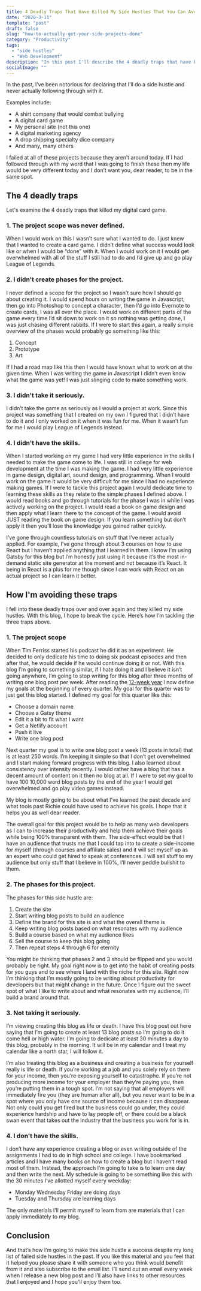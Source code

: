```yaml
---
title: 4 Deadly Traps That Have Killed My Side Hustles That You Can Avoid (Or How to Actually Get Your Side Hustles Done)
date: "2020-3-11"
template: "post"
draft: false
slug: "how-to-actually-get-your-side-projects-done"
category: "Productivity"
tags:
  - "side hustles"
  - "Web Development"
description: "In this post I'll describe the 4 deadly traps that have killed my side hustles so that you don't have the suffer from the same fate."
socialImage: ""
---
```


In the past, I’ve been notorious for declaring that I’ll do a side hustle and never actually following through with it.

Examples include: 
- A shirt company that would combat bullying 
- A digital card game
- My personal site (not this one)
- A digital marketing agency
- A drop shipping specialty dice company
- And many, many others

I failed at all of these projects because they aren’t around today. If I had followed through with my word that I was going to finish these then my life would be very different today and I don’t want you, dear reader, to be in the same spot.

## The 4 deadly traps

Let's examine the 4 deadly traps that killed my digital card game.

### 1. The project scope was never defined.

When I would work on this I wasn’t sure what I wanted to do. I just knew that I wanted to create a card game. I didn’t define what success would look like or when I would be “done” with it. When I would work on it I would get overwhelmed with all of the stuff I still had to do and I’d give up and go play League of Legends.

### 2. I didn't create phases for the project.

I never defined a scope for the project so I wasn’t sure how I should go about creating it. I would spend hours on writing the game in Javascript, then go into Photoshop to concept a character, then I’d go into Evernote to create cards, I was all over the place. I would work on different parts of the game every time I’d sit down to work on it so nothing was getting done, I was just chasing different rabbits. If I were to start this again, a really simple overview of the phases would probably go something like this:

1. Concept
2. Prototype
3. Art 

If I had a road map like this then I would have known what to work on at the given time. When I was writing the game in Javascript I didn’t even know what the game was yet! I was just slinging code to make something work.

### 3. I didn't take it seriously.

I didn’t take the game as seriously as I would a project at work. Since this project was something that I created on my own I figured that I didn’t have to do it and I only worked on it when it was fun for me. When it wasn’t fun for me I would play League of Legends instead.

### 4. I didn't have the skills.

When I started working on my game I had very little experience in the skills I needed to make the game come to life. I was still in college for web development at the time I was making the game. I had very little experience in game design, digital art, sound design, and programming. When I would work on the game it would be very difficult for me since I had no experience making games. If I were to tackle this project again I would dedicate time to learning these skills as they relate to the simple phases I defined above. I would read books and go through tutorials for the phase I was in while I was actively working on the project. I would read a book on game design and then apply what I learn there to the concept of the game. I would avoid JUST reading the book on game design. If you learn something but don’t apply it then you’ll lose the knowledge you gained rather quickly.

I’ve gone through countless tutorials on stuff that I’ve never actually applied. For example, I’ve gone through about 3 courses on how to use React but I haven’t applied anything that I learned in them. I know I’m using Gatsby for this blog but I’m honestly just using it because it’s the most in-demand static site generator at the moment and not because it’s React. It being in React is a plus for me though since I can work with React on an actual project so I can learn it better.

## How I'm avoiding these traps

I fell into these deadly traps over and over again and they killed my side hustles. With this blog, I hope to break the cycle. Here’s how I’m tackling the three traps above.

### 1. The project scope
When Tim Ferriss started his podcast he did it as an experiment. He decided to only dedicate his time to doing six podcast episodes and then after that, he would decide if he would continue doing it or not. With this blog I’m going to something similar, if I hate doing it and I believe it isn’t going anywhere, I’m going to stop writing for this blog after three months of writing one blog post per week. After reading the <a href="https://amzn.to/3aDCJwD" target="_blank">12-week year</a> I now define my goals at the beginning of every quarter. My goal for this quarter was to just get this blog started. I defined my goal for this quarter like this:
- Choose a domain name
- Choose a Gatsy theme
- Edit it a bit to fit what I want
- Get a Netlify account
- Push it live
- Write one blog post 
  
Next quarter my goal is to write one blog post a week (13 posts in total) that is at least 250 words. I’m keeping it simple so that I don’t get overwhelmed and I start making forward progress with this blog. I also learned about consistency over intensity recently. I would rather have a blog that has a decent amount of content on it then no blog at all. If I were to set my goal to have 100 10,000 word blog posts by the end of the year I would get overwhelmed and go play video games instead.

My blog is mostly going to be about what I’ve learned the past decade and what tools past Richie could have used to achieve his goals. I hope that it helps you as well dear reader.

The overall goal for this project would be to help as many web developers as I can to increase their productivity and help them achieve their goals while being 100% transparent with them. The side-effect would be that I have an audience that trusts me that I could tap into to create a side-income for myself (through courses and affiliate sales) and it will set myself up as an expert who could get hired to speak at conferences. I will sell stuff to my audience but only stuff that I believe in 100%, I’ll never peddle bullshit to them.

### 2. The phases for this project.

The phases for this side hustle are:
1. Create the site
2. Start writing blog posts to build an audience
3. Define the brand for this site is and what the overall theme is
4. Keep writing blog posts based on what resonates with my audience
5. Build a course based on what my audience likes
6. Sell the course to keep this blog going
7. Then repeat steps 4 through 6 for eternity 

You might be thinking that phases 2 and 3 should be flipped and you would probably be right. My goal right now is to get into the habit of creating posts for you guys and to see where I land with the niche for this site. Right now I’m thinking that I’m mostly going to be writing about productivity for developers but that might change in the future. Once I figure out the sweet spot of what I like to write about and what resonates with my audience, I’ll build a brand around that.

### 3. Not taking it seriously.

I’m viewing creating this blog as life or death. I have this blog post out here saying that I’m going to create at least 13 blog posts so I’m going to do it come hell or high water. I’m going to dedicate at least 30 minutes a day to this blog, probably in the morning. It will be in my calendar and I treat my calendar like a north star, I will follow it.

I’m also treating this blog as a business and creating a business for yourself really is life or death. If you’re working at a job and you solely rely on them for your income, then you’re exposing yourself to catastrophe. If you’re not producing more income for your employer than they’re paying you, then you’re putting them in a tough spot. I’m not saying that all employers will immediately fire you (they are human after all), but you never want to be in a spot where you only have one source of income because it can disappear. Not only could you get fired but the business could go under, they could experience hardship and have to lay people off, or there could be a black swan event that takes out the industry that the business you work for is in.

### 4. I don't have the skills.

I don’t have any experience creating a blog or even writing outside of the assignments I had to do in high school and college. I have bookmarked articles and I have many books on how to create a blog but I haven’t read most of them. Instead, the approach I’m going to take is to learn one day and then write the next. My schedule is going to be something like this with the 30 minutes I’ve allotted myself every weekday:
- Monday Wednesday Friday are doing days
- Tuesday and Thursday are learning days
  
The only materials I’ll permit myself to learn from are materials that I can apply immediately to my blog.

## Conclusion

And that’s how I’m going to make this side hustle a success despite my long list of failed side hustles in the past. If you like this material and you feel that it helped you please share it with someone who you think would benefit from it and also subscribe to the email list. I’ll send out an email every week when I release a new blog post and I’ll also have links to other resources that I enjoyed and I hope you'll enjoy them too.